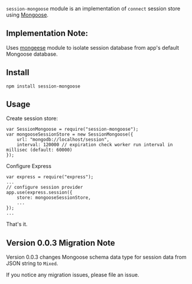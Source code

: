`session-mongoose` module is an implementation of `connect` session store using [Mongoose](http://mongoosejs.com).

## Implementation Note:

Uses [mongeese](https://github.com/donpark/mongeese) module to isolate session database from app's default Mongoose database.

## Install

    npm install session-mongoose

## Usage

Create session store:

    var SessionMongoose = require("session-mongoose");
    var mongooseSessionStore = new SessionMongoose({
        url: "mongodb://localhost/session",
        interval: 120000 // expiration check worker run interval in millisec (default: 60000)
    });

Configure Express

    var express = require("express");
    ...
    // configure session provider
    app.use(express.session({
        store: mongooseSessionStore,
        ...
    });
    ...

That's it.

## Version 0.0.3 Migration Note

Version 0.0.3 changes Mongoose schema data type for session data from JSON string to `Mixed`.

If you notice any migration issues, please file an issue.